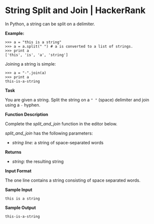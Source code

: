 # String Split and Join | HackerRank

[](https://www.hackerrank.com/challenges/python-string-split-and-join/problem?utm_campaign=challenge-recommendation&utm_medium=email&utm_source=24-hour-campaign)

In Python, a string can be split on a delimiter.

**Example:**

```
>>> a = "this is a string"
>>> a = a.split(" ") # a is converted to a list of strings.
>>> print a
['this', 'is', 'a', 'string']

```

Joining a string is simple:

```
>>> a = "-".join(a)
>>> print a
this-is-a-string

```

**Task**

You are given a string. Split the string on a `" "` (space) delimiter and join using a `-` hyphen.

**Function Description**

Complete the _split_and_join_ function in the editor below.

_split_and_join_ has the following parameters:

-   _string line:_ a string of space-separated words

**Returns**

-   _string:_ the resulting string

**Input Format**

The one line contains a string consisting of space separated words.

**Sample Input**

```
this is a string

```

**Sample Output**

```
this-is-a-string
```
